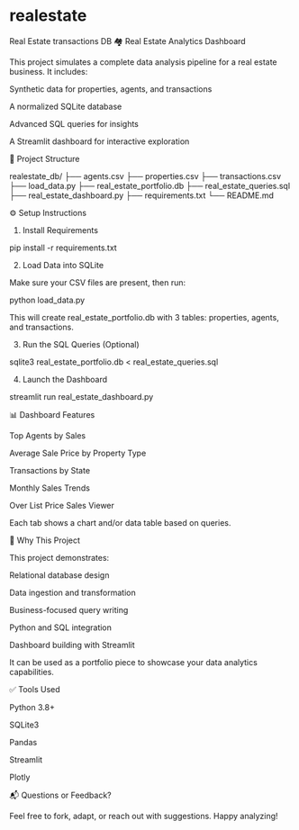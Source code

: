 # realestate
Real Estate transactions DB
🏘️ Real Estate Analytics Dashboard

This project simulates a complete data analysis pipeline for a real estate business. 
It includes:

Synthetic data for properties, agents, and transactions

A normalized SQLite database

Advanced SQL queries for insights

A Streamlit dashboard for interactive exploration

📂 Project Structure

realestate_db/
├── agents.csv
├── properties.csv
├── transactions.csv
├── load_data.py
├── real_estate_portfolio.db
├── real_estate_queries.sql
├── real_estate_dashboard.py
├── requirements.txt
└── README.md

⚙️ Setup Instructions

1. Install Requirements

pip install -r requirements.txt

2. Load Data into SQLite

Make sure your CSV files are present, then run:

python load_data.py

This will create real_estate_portfolio.db with 3 tables: properties, agents, and transactions.

3. Run the SQL Queries (Optional)

sqlite3 real_estate_portfolio.db < real_estate_queries.sql

4. Launch the Dashboard

streamlit run real_estate_dashboard.py

📊 Dashboard Features

Top Agents by Sales

Average Sale Price by Property Type

Transactions by State

Monthly Sales Trends

Over List Price Sales Viewer

Each tab shows a chart and/or data table based on queries.

💼 Why This Project

This project demonstrates:

Relational database design

Data ingestion and transformation

Business-focused query writing

Python and SQL integration

Dashboard building with Streamlit

It can be used as a portfolio piece to showcase your data analytics capabilities.

✅ Tools Used

Python 3.8+

SQLite3

Pandas

Streamlit

Plotly

📬 Questions or Feedback?

Feel free to fork, adapt, or reach out with suggestions. Happy analyzing!

